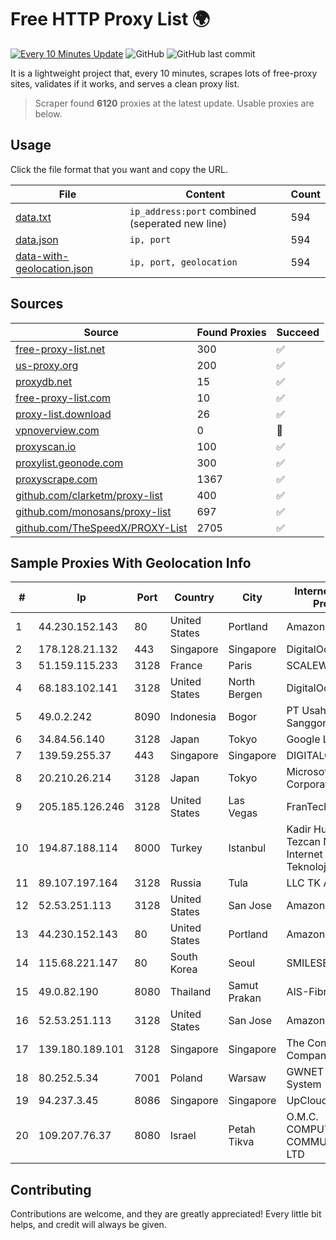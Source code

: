 
# Free HTTP Proxy List 🌍

[![Every 10 Minutes Update](https://github.com/mertguvencli/http-proxy-list/actions/workflows/main.yml/badge.svg?branch=main)](https://github.com/mertguvencli/http-proxy-list/actions/workflows/main.yml)
![GitHub](https://img.shields.io/github/license/mertguvencli/http-proxy-list)
![GitHub last commit](https://img.shields.io/github/last-commit/mertguvencli/http-proxy-list)

It is a lightweight project that, every 10 minutes, scrapes lots of free-proxy sites, validates if it works, and serves a clean proxy list.


> Scraper found **6120** proxies at the latest update. Usable proxies are below.

## Usage

Click the file format that you want and copy the URL.


|File|Content|Count|
|----|-------|-----|
|[data.txt](https://raw.githubusercontent.com/mertguvencli/http-proxy-list/main/proxy-list/data.txt)|`ip_address:port` combined (seperated new line)|594|
|[data.json](https://raw.githubusercontent.com/mertguvencli/http-proxy-list/main/proxy-list/data.json)|`ip, port`|594|
|[data-with-geolocation.json](https://raw.githubusercontent.com/mertguvencli/http-proxy-list/main/proxy-list/data-with-geolocation.json)|`ip, port, geolocation`|594|

## Sources

|Source|Found Proxies|Succeed|
|------|-------------|-------|
|[free-proxy-list.net](https://free-proxy-list.net)|300|✅|
|[us-proxy.org](https://www.us-proxy.org)|200|✅|
|[proxydb.net](http://proxydb.net)|15|✅|
|[free-proxy-list.com](https://free-proxy-list.com/?page=&port=&type%5B%5D=http&type%5B%5D=https&up_time=0&search=Search)|10|✅|
|[proxy-list.download](https://www.proxy-list.download/HTTP)|26|✅|
|[vpnoverview.com](https://vpnoverview.com/privacy/anonymous-browsing/free-proxy-servers)|0|🚫|
|[proxyscan.io](https://www.proxyscan.io)|100|✅|
|[proxylist.geonode.com](https://proxylist.geonode.com/api/proxy-list?limit=300&page=1&sort_by=lastChecked&sort_type=desc&protocols=http,https)|300|✅|
|[proxyscrape.com](https://api.proxyscrape.com/v2/?request=displayproxies&protocol=http&timeout=10000&country=all&ssl=all&anonymity=all)|1367|✅|
|[github.com/clarketm/proxy-list](https://raw.githubusercontent.com/clarketm/proxy-list/master/proxy-list-raw.txt)|400|✅|
|[github.com/monosans/proxy-list](https://raw.githubusercontent.com/monosans/proxy-list/main/proxies/http.txt)|697|✅|
|[github.com/TheSpeedX/PROXY-List](https://raw.githubusercontent.com/TheSpeedX/PROXY-List/master/http.txt)|2705|✅|


## Sample Proxies With Geolocation Info

|#|Ip|Port|Country|City|Internet Service Provider|
|-|--|----|-------|----|-------------------------|
|1|44.230.152.143|80|United States|Portland|Amazon.com, Inc.|
|2|178.128.21.132|443|Singapore|Singapore|DigitalOcean, LLC|
|3|51.159.115.233|3128|France|Paris|SCALEWAY|
|4|68.183.102.141|3128|United States|North Bergen|DigitalOcean, LLC|
|5|49.0.2.242|8090|Indonesia|Bogor|PT Usaha Adi Sanggoro|
|6|34.84.56.140|3128|Japan|Tokyo|Google LLC|
|7|139.59.255.37|443|Singapore|Singapore|DIGITALOCEAN|
|8|20.210.26.214|3128|Japan|Tokyo|Microsoft Corporation|
|9|205.185.126.246|3128|United States|Las Vegas|FranTech Solutions|
|10|194.87.188.114|8000|Turkey|Istanbul|Kadir Huseyin Tezcan Nosspeed Internet Teknolojileri|
|11|89.107.197.164|3128|Russia|Tula|LLC TK Altair|
|12|52.53.251.113|3128|United States|San Jose|Amazon.com, Inc.|
|13|44.230.152.143|80|United States|Portland|Amazon.com, Inc.|
|14|115.68.221.147|80|South Korea|Seoul|SMILESERV|
|15|49.0.82.190|8080|Thailand|Samut Prakan|AIS-Fibre|
|16|52.53.251.113|3128|United States|San Jose|Amazon.com, Inc.|
|17|139.180.189.101|3128|Singapore|Singapore|The Constant Company|
|18|80.252.5.34|7001|Poland|Warsaw|GWNET Autonomus System|
|19|94.237.3.45|8086|Singapore|Singapore|UpCloud Ltd|
|20|109.207.76.37|8080|Israel|Petah Tikva|O.M.C. COMPUTERS & COMMUNICATIONS LTD|



## Contributing

Contributions are welcome, and they are greatly appreciated! Every
little bit helps, and credit will always be given.

